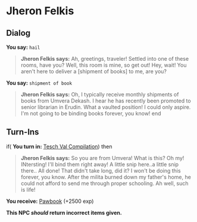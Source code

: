 # Jheron Felkis
## Dialog

**You say:** `hail`



>**Jheron Felkis says:** Ah, greetings, traveler! Settled into one of these rooms, have you? Well, this room is mine, so get out! Hey, wait! You aren't here to deliver a [shipment of books] to me, are you?

**You say:** `shipment of book`



>**Jheron Felkis says:** Oh, I typically receive monthly shipments of books from Umvera Dekash. I hear he has recently been promoted to senior librarian in Erudin. What a vaulted position! I could only aspire. I'm not going to be binding books forever, you know!
end

## Turn-Ins




if( **You turn in:** [Tesch Val Compilation](/item/18508)) then 





>**Jheron Felkis says:** So you are from Umvera! What is this? Oh my! INtersting! I'll bind them right away! A little snip here..a little snip there.. All done! That didn't take long, did it? I won't be doing this forever, you know. After the milita burned down my father's home, he could not afford to send me through proper schooling. Ah well, such is life!


 **You receive:**  [Pawbook](/item/18510) (+2500 exp)

**This NPC *should* return incorrect items given.**

